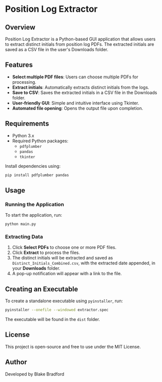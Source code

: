 # Position Log Extractor

## Overview
Position Log Extractor is a Python-based GUI application that allows users to extract distinct initials from position log PDFs. The extracted initials are saved as a CSV file in the user's Downloads folder.

## Features
- **Select multiple PDF files**: Users can choose multiple PDFs for processing.
- **Extract initials**: Automatically extracts distinct initials from the logs.
- **Save to CSV**: Saves the extracted initials in a CSV file in the Downloads folder.
- **User-friendly GUI**: Simple and intuitive interface using Tkinter.
- **Automated file opening**: Opens the output file upon completion.

## Requirements
- Python 3.x
- Required Python packages:
  - `pdfplumber`
  - `pandas`
  - `tkinter`

Install dependencies using:
```sh
pip install pdfplumber pandas
```

## Usage
### Running the Application
To start the application, run:
```sh
python main.py
```

### Extracting Data
1. Click **Select PDFs** to choose one or more PDF files.
2. Click **Extract** to process the files.
3. The distinct initials will be extracted and saved as `Distinct_Initials_Combined.csv`, with the extracted date appended, in your **Downloads** folder.
4. A pop-up notification will appear with a link to the file.

## Creating an Executable
To create a standalone executable using `pyinstaller`, run:
```sh
pyinstaller --onefile --windowed extractor.spec
```
The executable will be found in the `dist` folder.

## License
This project is open-source and free to use under the MIT License.

## Author
Developed by Blake Bradford

